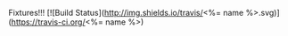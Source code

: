 Fixtures!!! [![Build Status](http://img.shields.io/travis/<%= name %>.svg)](https://travis-ci.org/<%= name %>)
